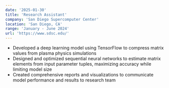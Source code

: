 ```yaml
---
date: '2025-01-30'
title: 'Research Assistant'
company: 'San Diego Supercomputer Center'
location: 'San Diego, CA'
range: 'January - June 2024'
url: 'https://www.sdsc.edu/'
---
```


- Developed a deep learning model using TensorFlow to compress matrix values from plasma physics simulations
- Designed and optimized sequential neural networks to estimate matrix elements from input parameter tuples, maximizing accuracy while limiting model size
- Created comprehensive reports and visualizations to communicate model performance and results to research team

